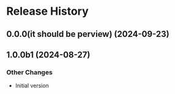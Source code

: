 # Release History

## 0.0.0(it should be perview) (2024-09-23)



## 1.0.0b1 (2024-08-27)

### Other Changes

  - Initial version
